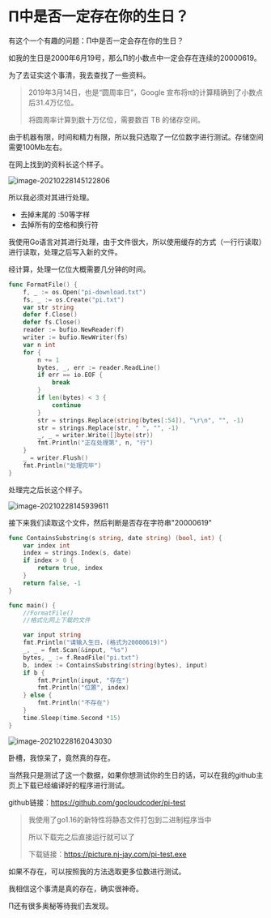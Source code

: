 # Π中是否一定存在你的生日？

有这个一个有趣的问题：Π中是否一定会存在你的生日？

如我的生日是2000年6月19号，那么Π的小数点中一定会存在连续的20000619。

为了去证实这个事清，我去查找了一些资料。

> 2019年3月14日，也是“圆周率日”，Google 宣布将π的计算精确到了小数点后31.4万亿位。
>
> 将圆周率计算到数十万亿位，需要数百 TB 的储存空间。

由于机器有限，时间和精力有限，所以我只选取了一亿位数字进行测试。存储空间需要100Mb左右。

在网上找到的资料长这个样子。

![image-20210228145122806](http://picture.nj-jay.com/image-20210228145122806.png)

所以我必须对其进行处理。

* 去掉末尾的 :50等字样
* 去掉所有的空格和换行符

我使用Go语言对其进行处理，由于文件很大，所以使用缓存的方式（一行行读取）进行读取，处理之后写入新的文件。

经计算，处理一亿位大概需要几分钟的时间。

```go
func FormatFile() {
	f, _ := os.Open("pi-download.txt")
	fs, _ := os.Create("pi.txt")
	var str string
	defer f.Close()
	defer fs.Close()
	reader := bufio.NewReader(f)
	writer := bufio.NewWriter(fs)
	var n int
	for {
		n += 1
		bytes, _, err := reader.ReadLine()
		if err == io.EOF {
			break
		}
		if len(bytes) < 3 {
			continue
		}
		str = strings.Replace(string(bytes[:54]), "\r\n", "", -1)
		str = strings.Replace(str, " ", "", -1)
		_, _ = writer.Write([]byte(str))
		fmt.Println("正在处理第", n, "行")
	}
	_ = writer.Flush()
    fmt.Println("处理完毕")
}
```

处理完之后长这个样子。

![image-20210228145939611](http://picture.nj-jay.com/image-20210228145939611.png)

接下来我们读取这个文件，然后判断是否存在字符串"20000619"

```go
func ContainsSubstring(s string, date string) (bool, int) {
	var index int
	index = strings.Index(s, date)
	if index > 0 {
		return true, index
	}
	return false, -1
}
```

```go
func main() {
	//FormatFile()
	//格式化网上下载的文件

	var input string	
	fmt.Println("请输入生日，(格式为20000619)")
	_, _ = fmt.Scan(&input, "%s")
	bytes, _ := f.ReadFile("pi.txt")
	b, index := ContainsSubstring(string(bytes), input)
	if b {
		fmt.Println(input, "存在")
		fmt.Println("位置", index)
	} else {
		fmt.Println("不存在")
	}
	time.Sleep(time.Second *15)
}
```

![image-20210228162043030](http://picture.nj-jay.com/image-20210228162043030.png)

卧槽，我惊呆了，竟然真的存在。

当然我只是测试了这一个数据，如果你想测试你的生日的话，可以在我的github主页上下载已经编译好的程序进行测试。

github链接：https://github.com/gocloudcoder/pi-test

> 我使用了go1.16的新特性将静态文件打包到二进制程序当中
>
> 所以下载完之后直接运行就可以了
>
> 下载链接：https://picture.nj-jay.com/pi-test.exe

如果不存在，可以按照我的方法选取更多位数进行测试。

我相信这个事清是真的存在，确实很神奇。

Π还有很多奥秘等待我们去发现。

